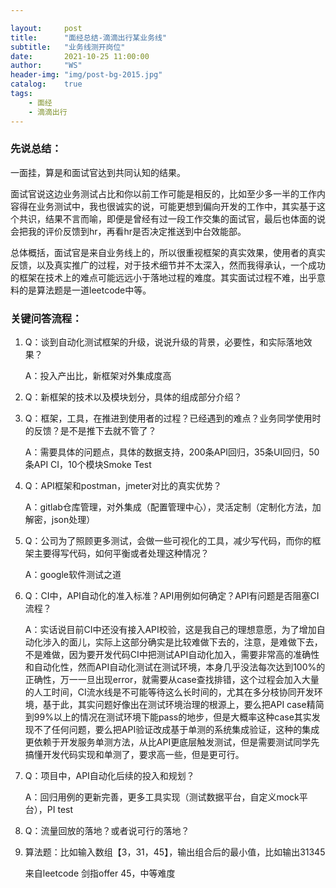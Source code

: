 ```yaml
---

layout:     post
title:      "面经总结-滴滴出行某业务线"
subtitle:   "业务线测开岗位"
date:       2021-10-25 11:00:00
author:     "WS"
header-img: "img/post-bg-2015.jpg"
catalog:    true
tags:
    - 面经
    - 滴滴出行
---
```


###  先说总结：

  一面挂，算是和面试官达到共同认知的结果。

  面试官说这边业务测试占比和你以前工作可能是相反的，比如至少多一半的工作内容得在业务测试中，我也很诚实的说，可能更想到偏向开发的工作中，其实基于这个共识，结果不言而喻，即便是曾经有过一段工作交集的面试官，最后也体面的说会把我的评价反馈到hr，再看hr是否决定推送到中台效能部。

  总体概括，面试官是来自业务线上的，所以很重视框架的真实效果，使用者的真实反馈，以及真实推广的过程，对于技术细节并不太深入，然而我得承认，一个成功的框架在技术上的难点可能远远小于落地过程的难度。其实面试过程不难，出乎意料的是算法题是一道leetcode中等。

### 关键问答流程：

1. Q：谈到自动化测试框架的升级，说说升级的背景，必要性，和实际落地效果？

   A：投入产出比，新框架对外集成度高

2. Q：新框架的技术以及模块划分，具体的组成部分介绍？

3. Q：框架，工具，在推进到使用者的过程？已经遇到的难点？业务同学使用时的反馈？是不是推下去就不管了？

   A：需要具体的问题点，具体的数据支持，200条API回归，35条UI回归，50条API CI，10个模块Smoke Test

4. Q：API框架和postman，jmeter对比的真实优势？

   A：gitlab仓库管理，对外集成（配置管理中心），灵活定制（定制化方法，加解密，json处理）

5. Q：公司为了照顾更多测试，会做一些可视化的工具，减少写代码，而你的框架主要得写代码，如何平衡或者处理这种情况？

   A：google软件测试之道

6. Q：CI中，API自动化的准入标准？API用例如何确定？API有问题是否阻塞CI流程？

   A：实话说目前CI中还没有接入API校验，这是我自己的理想意愿，为了增加自动化涉入的面儿，实际上这部分确实是比较难做下去的，注意，是难做下去，不是难做，因为要开发代码CI中把测试API自动化加入，需要非常高的准确性和自动化性，然而API自动化测试在测试环境，本身几乎没法每次达到100%的正确性，万一一旦出现error，就需要从case查找排错，这个过程会加入大量的人工时间，CI流水线是不可能等待这么长时间的，尤其在多分枝协同开发环境，基于此，其实问题好像出在测试环境治理的根源上，要么把API case精简到99%以上的情况在测试环境下能pass的地步，但是大概率这种case其实发现不了任何问题，要么把API验证改成基于单测的系统集成验证，这种的集成更依赖于开发服务单测方法，从比API更底层触发测试，但是需要测试同学先搞懂开发代码实现和单测了，要求高一些，但是更可行。

7. Q：项目中，API自动化后续的投入和规划？

   A：回归用例的更新完善，更多工具实现（测试数据平台，自定义mock平台），PI test

8. Q：流量回放的落地？或者说可行的落地？

9. 算法题：比如输入数组【3，31，45】，输出组合后的最小值，比如输出31345

   来自leetcode 剑指offer 45，中等难度

